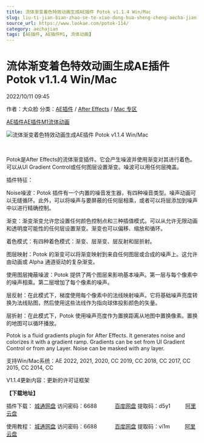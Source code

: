 ```yaml
---
title: 流体渐变着色特效动画生成AE插件 Potok v1.1.4 Win/Mac
slug: liu-ti-jian-bian-zhao-se-te-xiao-dong-hua-sheng-cheng-aecha-jian-potok-v1-1-4-win-mac
source_url: https://www.lookae.com/potok-114/
category: aechajian
tags: [AE插件, AE插件M1, 流体动画]
---
```

# 流体渐变着色特效动画生成AE插件 Potok v1.1.4 Win/Mac

2022/10/11 09:45

作者：大众脸
分类：[AE插件](https://www.lookae.com/after-effects/aechajian/) / [After Effects](https://www.lookae.com/after-effects/) / [Mac 专区](https://www.lookae.com/mac-osx/)

[AE插件](https://www.lookae.com/tag/ae%e6%8f%92%e4%bb%b6/)[AE插件M1](https://www.lookae.com/tag/aem1/)[流体动画](https://www.lookae.com/tag/%e6%b5%81%e4%bd%93%e5%8a%a8%e7%94%bb/)

![流体渐变着色特效动画生成AE插件 Potok v1.1.4 Win/Mac](https://www.lookae.com/wp-content/uploads/2022/03/Potok.jpg "流体渐变着色特效动画生成AE插件 Potok v1.1.4 Win/Mac-LookAE.com")

[﻿﻿﻿](https://cloud.video.taobao.com//play/u/705956171/p/1/e/6/t/1/351333381919.mp4)

Potok是After Effects的流体渐变插件。它会产生噪波并使用渐变对其进行着色。可以从UI Gradient Control或任何图层设置渐变。噪波可以用任何层掩盖。

插件特征：

Noise噪波：Potok 插件有一个内置的噪音发生器，有四种噪音类型。噪声动画可以无缝循环。此外，可以将噪声与要屏蔽的任何层相乘，或者可以将层添加到噪声中以进行精确控制。

渐变：渐变渐变允许您设置任何颜色控制点和三种插值模式。可以从允许无限动画和透明度可能性的任何层设置渐变。渐变也可以偏移、缩放和循环。

着色模式：有四种着色模式：渐变、层渐变、层反射和层折射。

图层映射：Potok 的渐变可以将渐变映射到来自任何图层或合成的噪声上。这允许由动画或 Alpha 通道驱动的复杂渐变。

使用图层掩蔽噪波：Potok 提供了两个图层来影响基本噪声。第一层与每个像素中的噪声相乘。第二层增加了每个像素的噪声。

层反射：在此模式下，梯度使用每个像素中的法线映射噪声。它将基础噪声亮度转换为法线贴图，然后使用这些法线作为指向球体投影颜色的矢量。

层折射：在此模式下，Potok 使用噪声亮度作为置换距离从地图中置换像素。置换的地图可以循环播放。

Potok is a fluid gradients plugin for After Effects. It generates noise and colorizes it with a gradient ramp. Gradients can be set from UI Gradient Control or from any Layer. Noise can be masked with any layer.

支持Win/Mac系统：AE 2022, 2021, 2020, CC 2019, CC 2018, CC 2017, CC 2015, CC 2014, CC

V1.1.4更新内容：更新的许可证框架

**【下载地址】**

插件下载： [城通网盘](https://url70.ctfile.com/f/2827370-692474621-9390ad?p=4431) 访问密码：6688            [百度网盘](https://pan.baidu.com/s/1FdYD992KeMJP7ZcabreooA?pwd=d5y1) 提取码：d5y1          [阿里云盘](https://www.aliyundrive.com/s/kkyACg6AKAF)

使用教程： [城通网盘](https://url70.ctfile.com/f/2827370-555477016-e43527) 访问密码：6688            [百度网盘](https://pan.baidu.com/s/1cm3Hj4ISz6piCeaiAnYk7Q?pwd=vi1m) 提取码：vi1m          [阿里云盘](https://www.aliyundrive.com/s/3iXGSmFXazu)
